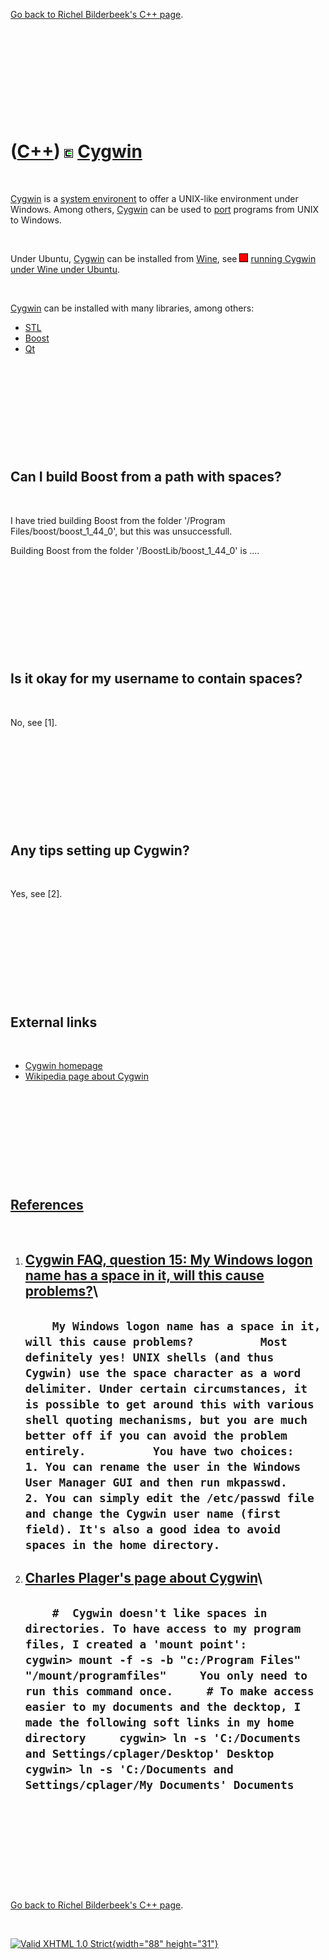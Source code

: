 

[Go back to Richel Bilderbeek's C++ page](Cpp.htm).

 

 

 

 

 

([C++](Cpp.htm)) ![Cygwin](PicCygwin.png) [Cygwin](CppCygwin.htm)
=================================================================

 

[Cygwin](CppCygwin.htm) is a [system environent](CppOs.htm) to offer a
UNIX-like environment under Windows. Among others,
[Cygwin](CppCygwin.htm) can be used to [port](CppPort.htm) programs from
UNIX to Windows.

 

Under Ubuntu, [Cygwin](CppCygwin.htm) can be installed from
[Wine](CppWine.htm), see ![FAIL](PicRed.png) [running Cygwin under Wine
under Ubuntu](CppCygwinUnderWineUnderUbuntu.htm).

 

[Cygwin](CppCygwin.htm) can be installed with many libraries, among
others:

-   [STL](CppStl.htm)
-   [Boost](CppBoost.htm)
-   [Qt](CppQt.htm)

 

 

 

 

 

Can I build Boost from a path with spaces?
------------------------------------------

 

I have tried building Boost from the folder '/Program
Files/boost/boost\_1\_44\_0', but this was unsuccessfull.

Building Boost from the folder '/BoostLib/boost\_1\_44\_0' is ....

 

 

 

 

 

Is it okay for my username to contain spaces?
---------------------------------------------

 

No, see \[1\].

 

 

 

 

 

Any tips setting up Cygwin?
---------------------------

 

Yes, see \[2\].

 

 

 

 

 

External links
--------------

 

-   [Cygwin homepage](http://www.cygwin.com)
-   [Wikipedia page about Cygwin](http://en.wikipedia.org/wiki/Cygwin)

 

 

 

 

 

[References](CppReferences.htm)
-------------------------------

 

1.  [Cygwin FAQ, question 15: My Windows logon name has a space in it,
    will this cause
    problems?](http://www.cygwin.com/faq/faq.setup.html)\
      ------------------------------------------------------------------------------------------------------------------------------------------------------------------------------------------------------------------------------------------------------------------------------------------------------------------------------------------------------------------------------------------------------------------------------------------------------------------------------------------------------------------------------------------------------------------------------------------------------------------------------------------------------
      `     My Windows logon name has a space in it, will this cause problems?          Most definitely yes! UNIX shells (and thus Cygwin) use the space character as a word delimiter. Under certain circumstances, it is possible to get around this with various shell quoting mechanisms, but you are much better off if you can avoid the problem entirely.          You have two choices:      1. You can rename the user in the Windows User Manager GUI and then run mkpasswd.      2. You can simply edit the /etc/passwd file and change the Cygwin user name (first field). It's also a good idea to avoid spaces in the home directory.      `
      ------------------------------------------------------------------------------------------------------------------------------------------------------------------------------------------------------------------------------------------------------------------------------------------------------------------------------------------------------------------------------------------------------------------------------------------------------------------------------------------------------------------------------------------------------------------------------------------------------------------------------------------------------

2.  [Charles Plager's page about
    Cygwin](http://www-cdf.fnal.gov/~cplager/cygwin.html)\
      ---------------------------------------------------------------------------------------------------------------------------------------------------------------------------------------------------------------------------------------------------------------------------------------------------------------------------------------------------------------------------------------------------------------------------------------------------------------------------------------------------------------
      `     #  Cygwin doesn't like spaces in directories. To have access to my program files, I created a 'mount point':     cygwin> mount -f -s -b "c:/Program Files" "/mount/programfiles"     You only need to run this command once.     # To make access easier to my documents and the decktop, I made the following soft links in my home directory     cygwin> ln -s 'C:/Documents and Settings/cplager/Desktop' Desktop     cygwin> ln -s 'C:/Documents and Settings/cplager/My Documents' Documents     `
      ---------------------------------------------------------------------------------------------------------------------------------------------------------------------------------------------------------------------------------------------------------------------------------------------------------------------------------------------------------------------------------------------------------------------------------------------------------------------------------------------------------------

 

 

 

 

 

[Go back to Richel Bilderbeek's C++ page](Cpp.htm).



 

[![Valid XHTML 1.0 Strict](valid-xhtml10.png){width="88"
height="31"}](http://validator.w3.org/check?uri=referer)
